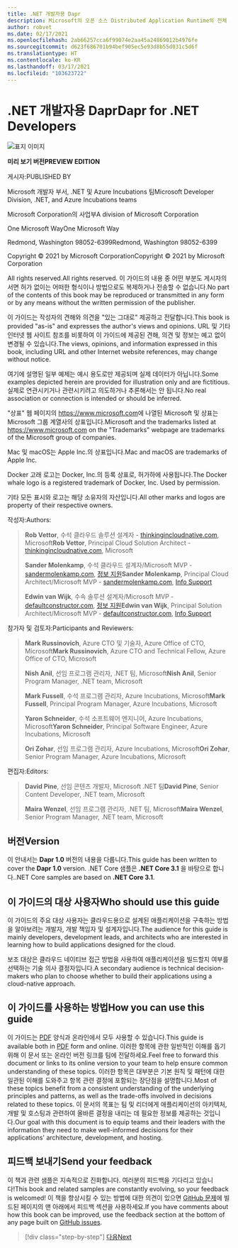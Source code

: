 ```yaml
---
title: .NET 개발자용 Dapr
description: Microsoft의 오픈 소스 Distributed Application Runtime의 전체 기능을 이해하고 활용하기 위한 .NET 개발자용 안내서입니다.
author: robvet
ms.date: 02/17/2021
ms.openlocfilehash: 2ab66257cca6f99074e2aa45a24869012b4976fe
ms.sourcegitcommit: d623f686701b94bef905ec5e93d8b55d031c5d6f
ms.translationtype: HT
ms.contentlocale: ko-KR
ms.lasthandoff: 03/17/2021
ms.locfileid: "103623722"
---
```

# <a name="dapr-for-net-developers"></a><span data-ttu-id="346e1-103">.NET 개발자용 Dapr</span><span class="sxs-lookup"><span data-stu-id="346e1-103">Dapr for .NET Developers</span></span>

![표지 이미지](./media/cover.png)

<span data-ttu-id="346e1-105">**미리 보기 버전**</span><span class="sxs-lookup"><span data-stu-id="346e1-105">**PREVIEW EDITION**</span></span>

<span data-ttu-id="346e1-106">게시자:</span><span class="sxs-lookup"><span data-stu-id="346e1-106">PUBLISHED BY</span></span>

<span data-ttu-id="346e1-107">Microsoft 개발자 부서, .NET 및 Azure Incubations 팀</span><span class="sxs-lookup"><span data-stu-id="346e1-107">Microsoft Developer Division, .NET, and Azure Incubations teams</span></span>

<span data-ttu-id="346e1-108">Microsoft Corporation의 사업부</span><span class="sxs-lookup"><span data-stu-id="346e1-108">A division of Microsoft Corporation</span></span>

<span data-ttu-id="346e1-109">One Microsoft Way</span><span class="sxs-lookup"><span data-stu-id="346e1-109">One Microsoft Way</span></span>

<span data-ttu-id="346e1-110">Redmond, Washington 98052-6399</span><span class="sxs-lookup"><span data-stu-id="346e1-110">Redmond, Washington 98052-6399</span></span>

<span data-ttu-id="346e1-111">Copyright &copy; 2021 by Microsoft Corporation</span><span class="sxs-lookup"><span data-stu-id="346e1-111">Copyright &copy; 2021 by Microsoft Corporation</span></span>

<span data-ttu-id="346e1-112">All rights reserved.</span><span class="sxs-lookup"><span data-stu-id="346e1-112">All rights reserved.</span></span> <span data-ttu-id="346e1-113">이 가이드의 내용 중 어떤 부분도 게시자의 서면 허가 없이는 어떠한 형식이나 방법으로도 복제하거나 전송할 수 없습니다.</span><span class="sxs-lookup"><span data-stu-id="346e1-113">No part of the contents of this book may be reproduced or transmitted in any form or by any means without the written permission of the publisher.</span></span>

<span data-ttu-id="346e1-114">이 가이드는 작성자의 견해와 의견을 "있는 그대로" 제공하고 전달합니다.</span><span class="sxs-lookup"><span data-stu-id="346e1-114">This book is provided "as-is" and expresses the author's views and opinions.</span></span> <span data-ttu-id="346e1-115">URL 및 기타 인터넷 웹 사이트 참조를 비롯하여 이 가이드에 제공된 견해, 의견 및 정보는 예고 없이 변경될 수 있습니다.</span><span class="sxs-lookup"><span data-stu-id="346e1-115">The views, opinions, and information expressed in this book, including URL and other Internet website references, may change without notice.</span></span>

<span data-ttu-id="346e1-116">여기에 설명된 일부 예제는 예시 용도로만 제공되며 실제 데이터가 아닙니다.</span><span class="sxs-lookup"><span data-stu-id="346e1-116">Some examples depicted herein are provided for illustration only and are fictitious.</span></span> <span data-ttu-id="346e1-117">실제로 연관시키거나 관련시키려고 의도하거나 추론해서는 안 됩니다.</span><span class="sxs-lookup"><span data-stu-id="346e1-117">No real association or connection is intended or should be inferred.</span></span>

<span data-ttu-id="346e1-118">"상표" 웹 페이지의 <https://www.microsoft.com>에 나열된 Microsoft 및 상표는 Microsoft 그룹 계열사의 상표입니다.</span><span class="sxs-lookup"><span data-stu-id="346e1-118">Microsoft and the trademarks listed at <https://www.microsoft.com> on the "Trademarks" webpage are trademarks of the Microsoft group of companies.</span></span>

<span data-ttu-id="346e1-119">Mac 및 macOS는 Apple Inc.의 상표입니다.</span><span class="sxs-lookup"><span data-stu-id="346e1-119">Mac and macOS are trademarks of Apple Inc.</span></span>

<span data-ttu-id="346e1-120">Docker 고래 로고는 Docker, Inc.의 등록 상표로, 허가하에 사용됩니다.</span><span class="sxs-lookup"><span data-stu-id="346e1-120">The Docker whale logo is a registered trademark of Docker, Inc. Used by permission.</span></span>

<span data-ttu-id="346e1-121">기타 모든 표시와 로고는 해당 소유자의 자산입니다.</span><span class="sxs-lookup"><span data-stu-id="346e1-121">All other marks and logos are property of their respective owners.</span></span>

<span data-ttu-id="346e1-122">작성자:</span><span class="sxs-lookup"><span data-stu-id="346e1-122">Authors:</span></span>

> <span data-ttu-id="346e1-123">**Rob Vettor**, 수석 클라우드 솔루션 설계자 - [thinkingincloudnative.com](https://thinkingincloudnative.com/about/), Microsoft</span><span class="sxs-lookup"><span data-stu-id="346e1-123">**Rob Vettor**, Principal Cloud Solution Architect - [thinkingincloudnative.com](https://thinkingincloudnative.com/about/), Microsoft</span></span>
>
> <span data-ttu-id="346e1-124">**Sander Molenkamp**, 수석 클라우드 설계자/Microsoft MVP - [sandermolenkamp.com](https://www.sandermolenkamp.com), [정보 지원](https://www.infosupport.com/en/)</span><span class="sxs-lookup"><span data-stu-id="346e1-124">**Sander Molenkamp**, Principal Cloud Architect/Microsoft MVP - [sandermolenkamp.com](https://www.sandermolenkamp.com), [Info Support](https://www.infosupport.com/en/)</span></span>
>
> <span data-ttu-id="346e1-125">**Edwin van Wijk**, 수속 솔루션 설계자/Microsoft MVP - [defaultconstructor.com](https://defaultconstructor.com), [정보 지원](https://www.infosupport.com/en/)</span><span class="sxs-lookup"><span data-stu-id="346e1-125">**Edwin van Wijk**, Principal Solution Architect/Microsoft MVP - [defaultconstructor.com](https://defaultconstructor.com), [Info Support](https://www.infosupport.com/en/)</span></span>

<span data-ttu-id="346e1-126">참가자 및 검토자:</span><span class="sxs-lookup"><span data-stu-id="346e1-126">Participants and Reviewers:</span></span>

> <span data-ttu-id="346e1-127">**Mark Russinovich**, Azure CTO 및 기술자, Azure Office of CTO, Microsoft</span><span class="sxs-lookup"><span data-stu-id="346e1-127">**Mark Russinovich**, Azure CTO and Technical Fellow, Azure Office of CTO, Microsoft</span></span>
>
> <span data-ttu-id="346e1-128">**Nish Anil**, 선임 프로그램 관리자, .NET 팀, Microsoft</span><span class="sxs-lookup"><span data-stu-id="346e1-128">**Nish Anil**, Senior Program Manager, .NET team, Microsoft</span></span>
>
> <span data-ttu-id="346e1-129">**Mark Fussell**, 수석 프로그램 관리자, Azure Incubations, Microsoft</span><span class="sxs-lookup"><span data-stu-id="346e1-129">**Mark Fussell**, Principal Program Manager, Azure Incubations, Microsoft</span></span>
>
> <span data-ttu-id="346e1-130">**Yaron Schneider**, 수석 소프트웨어 엔지니어, Azure Incubations, Microsoft</span><span class="sxs-lookup"><span data-stu-id="346e1-130">**Yaron Schneider**, Principal Software Engineer, Azure Incubations, Microsoft</span></span>
>
> <span data-ttu-id="346e1-131">**Ori Zohar**, 선임 프로그램 관리자, Azure Incubations, Microsoft</span><span class="sxs-lookup"><span data-stu-id="346e1-131">**Ori Zohar**, Senior Program Manager, Azure Incubations, Microsoft</span></span>

<span data-ttu-id="346e1-132">편집자:</span><span class="sxs-lookup"><span data-stu-id="346e1-132">Editors:</span></span>

> <span data-ttu-id="346e1-133">**David Pine**, 선임 콘텐츠 개발자, Microsoft .NET 팀</span><span class="sxs-lookup"><span data-stu-id="346e1-133">**David Pine**, Senior Content Developer, .NET team, Microsoft</span></span>
>
> <span data-ttu-id="346e1-134">**Maira Wenzel**, 선임 프로그램 관리자, .NET 팀, Microsoft</span><span class="sxs-lookup"><span data-stu-id="346e1-134">**Maira Wenzel**, Senior Program Manager, .NET team, Microsoft</span></span>

## <a name="version"></a><span data-ttu-id="346e1-135">버전</span><span class="sxs-lookup"><span data-stu-id="346e1-135">Version</span></span>

<span data-ttu-id="346e1-136">이 안내서는 **Dapr 1.0** 버전의 내용을 다룹니다.</span><span class="sxs-lookup"><span data-stu-id="346e1-136">This guide has been written to cover the **Dapr 1.0** version.</span></span> <span data-ttu-id="346e1-137">.NET Core 샘플은 **.NET Core 3.1** 을 바탕으로 합니다.</span><span class="sxs-lookup"><span data-stu-id="346e1-137">.NET Core samples are based on **.NET Core 3.1**.</span></span>

## <a name="who-should-use-this-guide"></a><span data-ttu-id="346e1-138">이 가이드의 대상 사용자</span><span class="sxs-lookup"><span data-stu-id="346e1-138">Who should use this guide</span></span>

<span data-ttu-id="346e1-139">이 가이드의 주요 대상 사용자는 클라우드용으로 설계된 애플리케이션을 구축하는 방법을 알아보려는 개발자, 개발 책임자 및 설계자입니다.</span><span class="sxs-lookup"><span data-stu-id="346e1-139">The audience for this guide is mainly developers, development leads, and architects who are interested in learning how to build applications designed for the cloud.</span></span>

<span data-ttu-id="346e1-140">보조 대상은 클라우드 네이티브 접근 방법을 사용하여 애플리케이션을 빌드할지 여부를 선택하는 기술 의사 결정자입니다.</span><span class="sxs-lookup"><span data-stu-id="346e1-140">A secondary audience is technical decision-makers who plan to choose whether to build their applications using a cloud-native approach.</span></span>

## <a name="how-you-can-use-this-guide"></a><span data-ttu-id="346e1-141">이 가이드를 사용하는 방법</span><span class="sxs-lookup"><span data-stu-id="346e1-141">How you can use this guide</span></span>

<span data-ttu-id="346e1-142">이 가이드는 [PDF](https://aka.ms/dapr-ebook) 양식과 온라인에서 모두 사용할 수 있습니다.</span><span class="sxs-lookup"><span data-stu-id="346e1-142">This guide is available both in [PDF](https://aka.ms/dapr-ebook) form and online.</span></span> <span data-ttu-id="346e1-143">이러한 항목에 관한 일반적인 이해를 돕기 위해 이 문서 또는 온라인 버전 링크를 팀에 전달하세요.</span><span class="sxs-lookup"><span data-stu-id="346e1-143">Feel free to forward this document or links to its online version to your team to help ensure common understanding of these topics.</span></span> <span data-ttu-id="346e1-144">이러한 항목은 대부분은 기본 원칙 및 패턴에 대한 일관된 이해를 도와주고 항목 관련 결정에 포함되는 장단점을 설명합니다.</span><span class="sxs-lookup"><span data-stu-id="346e1-144">Most of these topics benefit from a consistent understanding of the underlying principles and patterns, as well as the trade-offs involved in decisions related to these topics.</span></span> <span data-ttu-id="346e1-145">이 문서의 목표는 팀 및 리더에게 애플리케이션의 아키텍처, 개발 및 호스팅과 관련하여 올바른 결정을 내리는 데 필요한 정보를 제공하는 것입니다.</span><span class="sxs-lookup"><span data-stu-id="346e1-145">Our goal with this document is to equip teams and their leaders with the information they need to make well-informed decisions for their applications' architecture, development, and hosting.</span></span>

## <a name="send-your-feedback"></a><span data-ttu-id="346e1-146">피드백 보내기</span><span class="sxs-lookup"><span data-stu-id="346e1-146">Send your feedback</span></span>

<span data-ttu-id="346e1-147">이 책과 관련 샘플은 지속적으로 진화합니다. 여러분의 피드백을 기다리고 있습니다!</span><span class="sxs-lookup"><span data-stu-id="346e1-147">This book and related samples are constantly evolving, so your feedback is welcomed!</span></span> <span data-ttu-id="346e1-148">이 책을 향상시킬 수 있는 방법에 대한 의견이 있으면 [GitHub 문제](https://github.com/dotnet/docs/issues)에 빌드된 페이지의 맨 아래에서 피드백 섹션을 사용하세요.</span><span class="sxs-lookup"><span data-stu-id="346e1-148">If you have comments about how this book can be improved, use the feedback section at the bottom of any page built on [GitHub issues](https://github.com/dotnet/docs/issues).</span></span>

>[!div class="step-by-step"]
>[<span data-ttu-id="346e1-149">다음</span><span class="sxs-lookup"><span data-stu-id="346e1-149">Next</span></span>](foreword.md)
